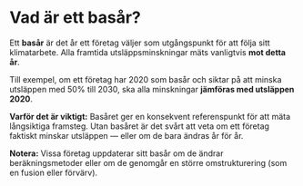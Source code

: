# Vad är ett basår?

Ett **basår** är det år ett företag väljer som utgångspunkt för att följa sitt klimatarbete. Alla framtida utsläppsminskningar mäts vanligtvis **mot detta år**.

Till exempel, om ett företag har 2020 som basår och siktar på att minska utsläppen med 50% till 2030, ska alla minskningar **jämföras med utsläppen 2020**.

**Varför det är viktigt:** Basåret ger en konsekvent referenspunkt för att mäta långsiktiga framsteg. Utan basåret är det svårt att veta om ett företag faktiskt minskar utsläppen — eller om de bara ändras år för år.

**Notera:** Vissa företag uppdaterar sitt basår om de ändrar beräkningsmetoder eller om de genomgår en större omstrukturering (som en fusion eller förvärv).
